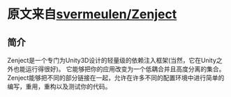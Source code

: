 # 原文来自[svermeulen/Zenject](https://github.com/svermeulen/Zenject)

## 简介
Zenject是一个专门为Unity3D设计的轻量级的依赖注入框架(当然，它在Unity之外也能运行得很好)。
它能够把你的应用改变为一个低耦合并且高度分离的集合。
Zenject能够把不同的部分链接在一起，允许在许多不同的配置环境中进行简单的编写，重用，重构以及测试你的代码。
